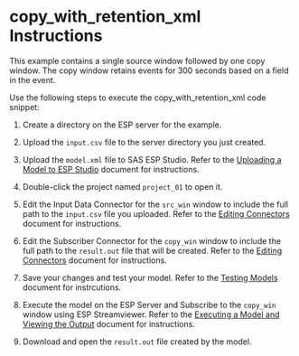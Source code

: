 # copy_with_retention_xml Instructions

This example contains a single source window followed by one copy window. The copy window retains events for 300 seconds based on a field in the event.

Use the following steps to execute the copy_with_retention_xml code snippet:

1.  Create a directory on the ESP server for the example.

2.  Upload the `input.csv` file to the server directory you just created.

3.  Upload the `model.xml` file to SAS ESP Studio. Refer to the [Uploading a Model to ESP Studio](../../../docs/uploading.md) document for instructions.
  
4.  Double-click the project named `project_01` to open it.

5.  Edit the Input Data Connector for the `src_win` window to include the full path to the `input.csv` file you uploaded. Refer to the [Editing Connectors](../../../docs/connectors.md) document for instructions.

6.  Edit the Subscriber Connector for the `copy_win` window to include the full path to the `result.out` file that will be created. Refer to the [Editing Connectors](../../../docs/connectors.md) document for instructions.  

7.  Save your changes and test your model. Refer to the [Testing Models](../../../docs/testing.md) document for instrcutions.

8.  Execute the model on the ESP Server and Subscribe to the `copy_win` window using ESP Streamviewer. Refer to the [Executing a Model and Viewing the Output](../../../docs/executing.md) document for instructions.

9.  Download and open the `result.out` file created by the model.
